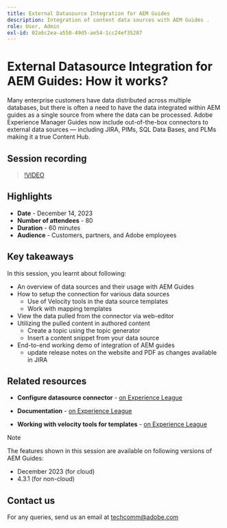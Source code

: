 ```yaml
---
title: External Datasource Integration for AEM Guides
description: Integration of content data sources with AEM Guides .
role: User, Admin
exl-id: 02a6c2ea-a550-49d5-ae54-1cc24ef35287
---
```

# External Datasource Integration for AEM Guides: How it works?

Many enterprise customers have data distributed across multiple databases, but there is often a need to have the data integrated within AEM guides as a single source from where the data can be processed.
Adobe Experience Manager Guides now include out-of-the-box connectors to external data sources — including JIRA, PIMs, SQL Data Bases, and PLMs making it a true Content Hub.


## Session recording

>[!VIDEO](https://video.tv.adobe.com/v/3426542/datasources-aem-guides)

## Highlights

- **Date** - December 14, 2023 
- **Number of attendees** - 80
- **Duration** - 60 minutes
- **Audience** - Customers, partners, and Adobe employees

## Key takeaways

In this session, you learnt about following:
- An overview of data sources and their usage with AEM Guides
- How to setup the connection for various data sources 
    - Use of Velocity tools in the data source templates
    - Work with mapping templates
- View the data pulled from the connector via web-editor
- Utilizing the pulled content in authored content 
    - Create a topic using the topic generator
    - Insert a content snippet from your data source
- End-to-end working demo of integration of AEM guides  
    - update release notes on the website and PDF as changes available in JIRA

 
## Related resources 

- **Configure datasource connector** - [on Experience League](https://experienceleague.adobe.com/docs/experience-manager-guides/using/install-guide/cs-ig/web-editor-configs-cs/conf-data-source-connector-tools.html?lang=en)

- **Documentation** - [on Experience League](https://experienceleague.adobe.com/docs/experience-manager-guides/using/user-guide/author-content/create-preview-topics/author-content-aem-guides/work-with-web-editor/web-editor-content-snippet.html) 
 
- **Working with velocity tools for templates** - [on Experience League](https://experienceleague.adobe.com/docs/experience-manager-guides/using/user-guide/author-content/create-preview-topics/author-content-aem-guides/work-with-web-editor/web-editor-content-snippet.html?lang=en#use-velocity-tools)
 


>[!NOTE]
>
> The features shown in this session are available on following versions of AEM Guides:
> - December 2023 (for cloud)
> - 4.3.1 (for non-cloud)



## Contact us

For any queries, send us an email at <techcomm@adobe.com>
